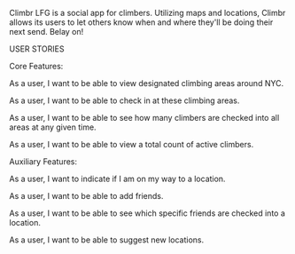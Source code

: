Climbr LFG is a social app for climbers.  Utilizing maps and locations, Climbr allows its users to let others know when and where they'll be doing their next send.  Belay on!


USER STORIES

Core Features:

As a user, I want to be able to view designated climbing areas around NYC.

As a user, I want to be able to check in at these climbing areas.

As a user, I want to be able to see how many climbers are checked into all areas at any given time.

As a user, I want to be able to view a total count of active climbers.


Auxiliary Features:

As a user, I want to indicate if I am on my way to a location.

As a user, I want to be able to add friends.

As a user, I want to be able to see which specific friends are checked into a location.

As a user, I want to be able to suggest new locations.


